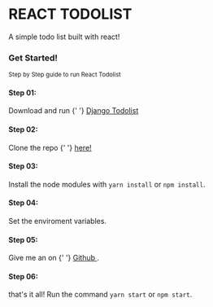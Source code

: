 # REACT TODOLIST

A simple todo list built with react!

### Get Started!

<small>Step by Step guide to run React Todolist</small>

#### Step 01:

Download and run {' '} [Django Todolist](https://github.com/AleejandroReyna/django-todolist)

#### Step 02:

Clone the repo {' '} [here!](https://github.com/AleejandroReyna/react-todolist)

#### Step 03:

Install the node modules with `yarn install` or `npm install`.

#### Step 04:

Set the enviroment variables.

#### Step 05:

Give me an <starfill>on {' '} [Github <github></github>](https://github.com/AleejandroReyna/react-todolist).</starfill>

#### Step 06:

that's it all! Run the command `yarn start` or `npm start`.